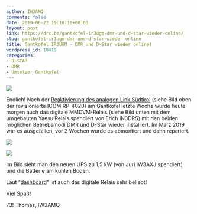 ```yaml
---
author: IW3AMQ
comments: false
date: 2019-06-22 19:18:18+00:00
layout: post
link: https://drc.bz/gantkofel-ir3ugm-dmr-und-d-star-wieder-online/
slug: gantkofel-ir3ugm-dmr-und-d-star-wieder-online
title: Gantkofel IR3UGM - DMR und D-Star wieder online!
wordpress_id: 18419
categories:
- D-STAR
- DMR
- Umsetzer Gantkofel
---
```



![](https://drc.bz/wp-content/uploads/2019/06/20190622_095819-1024x576.jpg)





Endlich! Nach der [Reaktivierung des analogen Link Südtirol](https://drc.bz/gantkofel-link-suedtirol-ir3ugm-wieder-aktiv/)  (siehe Bild oben der revisionierte ICOM RP-4020) am Gantkofel letzte Woche wurde heute morgen auch das digitale MMDVM-Relais (siehe Bild unten mit dem umgebauten Yaesu Relais spendiert von Erich IN3DRS) mit den beiden möglichen Betriebsmodi DMR und D-Star wieder installiert. Im März 2019 war es ausgefallen, vor 2 Wochen wurde es abmontiert und dann repariert. 





![](https://drc.bz/wp-content/uploads/2019/06/20190622_095951-1024x576.jpg)



![](https://drc.bz/wp-content/uploads/2019/06/20190622_100000-1024x576.jpg)





Im Bild sieht man den neuen UPS zu 1,5 kW (von Juri IW3AXJ spendiert) und die Batterie am kühlen Boden.







Laut "[dashboard](http://ir3ugm.net.drc.bz/)" ist auch das digitale Relais sehr beliebt!







Viel Spaß!







73! Thomas, IW3AMQ



